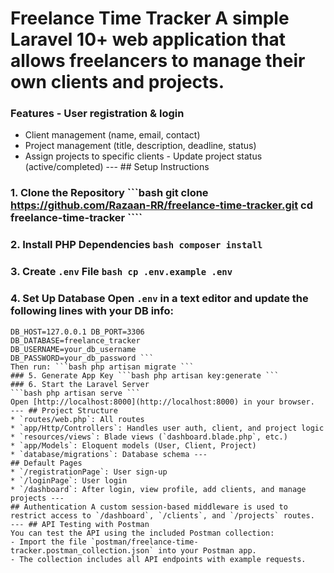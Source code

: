 # Freelance Time Tracker A simple Laravel 10+ web application that allows freelancers to manage their own clients and projects. 
### Features - User registration & login 
- Client management (name, email, contact) 
- Project management (title, description, deadline, status) 
- Assign projects to specific clients - Update project status (active/completed) 
--- ## Setup Instructions
### 1. Clone the Repository ```bash git clone https://github.com/Razaan-RR/freelance-time-tracker.git cd freelance-time-tracker ```` 
### 2. Install PHP Dependencies ```bash composer install ``` 
### 3. Create `.env` File ```bash cp .env.example .env ``` 
### 4. Set Up Database Open `.env` in a text editor and update the following lines with your DB info: 
``` DB_CONNECTION=mysql 
DB_HOST=127.0.0.1 DB_PORT=3306
DB_DATABASE=freelance_tracker 
DB_USERNAME=your_db_username 
DB_PASSWORD=your_db_password ``` 
Then run: ```bash php artisan migrate ``` 
### 5. Generate App Key ```bash php artisan key:generate ```
### 6. Start the Laravel Server 
```bash php artisan serve ``` 
Open [http://localhost:8000](http://localhost:8000) in your browser. 
--- ## Project Structure 
* `routes/web.php`: All routes 
* `app/Http/Controllers`: Handles user auth, client, and project logic 
* `resources/views`: Blade views (`dashboard.blade.php`, etc.) 
* `app/Models`: Eloquent models (User, Client, Project) 
* `database/migrations`: Database schema --- 
## Default Pages 
* `/registrationPage`: User sign-up 
* `/loginPage`: User login 
* `/dashboard`: After login, view profile, add clients, and manage projects --- 
## Authentication A custom session-based middleware is used to restrict access to `/dashboard`, `/clients`, and `/projects` routes. 
--- ## API Testing with Postman 
You can test the API using the included Postman collection: 
- Import the file `postman/freelance-time-tracker.postman_collection.json` into your Postman app. 
- The collection includes all API endpoints with example requests.

